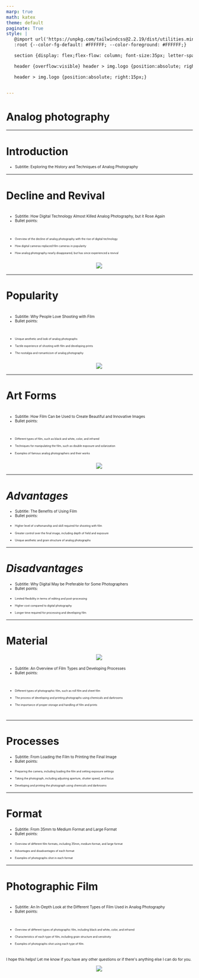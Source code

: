 ```yaml
---
marp: true
math: katex
theme: default
paginate: True
style: |
   @import url('https://unpkg.com/tailwindcss@2.2.19/dist/utilities.min.css');
   :root {--color-fg-default: #FFFFFF; --color-foreground: #FFFFFF;}

   section {display: flex;flex-flow: column; font-size:35px; letter-spacing:1.4px;}

   header {overflow:visible} header > img.logo {position:absolute; right:15px;}

   header > img.logo {position:absolute; right:15px;}


---
```

<!-- backgroundImage: url('backgrounds/aaabstract (8).png') -->
<!-- _class: lead -->

 # Analog photography

---
<style scoped>p,li {font-size:0.96em}</style>

 # Introduction

- Subtitle: Exploring the History and Techniques of Analog Photography

---
<style scoped>p,li {font-size:0.76em}</style>

 # Decline and Revival
<div style='flex:1 1 auto; min-height:0;' class="grid grid-cols-8 gap-4">
<div style='display:flex; flex-flow:column; min-height:0;' class="col-span-4">

- Subtitle: How Digital Technology Almost Killed Analog Photography, but it Rose Again
- Bullet points:

+ Overview of the decline of analog photography with the rise of digital technology

+ How digital cameras replaced film cameras in popularity

+ How analog photography nearly disappeared, but has since experienced a revival
</div>

<div style='display:flex; flex-flow:column; min-height:0;' class="col-span-4">

<div style="display: flex; flex: 1 1 auto; flex-flow: row; min-height: 0"><div style="display: flex; flex: 1 1 auto; justify-content: center;min-height:0;min-width:0; margin-bottom:0.1em;;margin-right:0.15em">
<img style='object-fit: contain; max-height:100%; max-width:100%; background-color: rgba(0,0,0,0);' src='https://upload.wikimedia.org/wikipedia/commons/thumb/a/a8/N_0001_John_Stock_Wet_Plate_Camera_1866.jpg/220px-N_0001_John_Stock_Wet_Plate_Camera_1866.jpg'/>
</div>
</div>

</div>

</div>


---
<style scoped>p,li {font-size:0.76em}</style>

 # Popularity
<div style='flex:1 1 auto; min-height:0;' class="grid grid-cols-8 gap-4">
<div style='display:flex; flex-flow:column; min-height:0;' class="col-span-4">

- Subtitle: Why People Love Shooting with Film
- Bullet points:

+ Unique aesthetic and look of analog photographs

+ Tactile experience of shooting with film and developing prints

+ The nostalgia and romanticism of analog photography
</div>

<div style='display:flex; flex-flow:column; min-height:0;' class="col-span-4">

<div style="display: flex; flex: 1 1 auto; flex-flow: row; min-height: 0"><div style="display: flex; flex: 1 1 auto; justify-content: center;min-height:0;min-width:0; margin-bottom:0.1em;;margin-right:0.15em">
<img style='object-fit: contain; max-height:100%; max-width:100%; background-color: rgba(0,0,0,0);' src='https://upload.wikimedia.org/wikipedia/commons/thumb/e/e9/Beach_Lounge%2C_Cospudener_See%2C_sw%2C_1711101027%2C_ako.jpg/220px-Beach_Lounge%2C_Cospudener_See%2C_sw%2C_1711101027%2C_ako.jpg'/>
</div>
</div>

</div>

</div>


---
<style scoped>p,li {font-size:0.76em}</style>

 # **Art Forms**
<div style='flex:1 1 auto; min-height:0;' class="grid grid-cols-8 gap-4">
<div style='display:flex; flex-flow:column; min-height:0;' class="col-span-4">

- Subtitle: How Film Can be Used to Create Beautiful and Innovative Images
- Bullet points:

+ Different types of film, such as black and white, color, and infrared

+ Techniques for manipulating the film, such as double exposure and solarization

+ Examples of famous analog photographers and their works
</div>

<div style='display:flex; flex-flow:column; min-height:0;' class="col-span-4">

<div style="display: flex; flex: 1 1 auto; flex-flow: row; min-height: 0"><div style="display: flex; flex: 1 1 auto; justify-content: center;min-height:0;min-width:0; margin-bottom:0.1em;;margin-right:0.15em">
<img style='object-fit: contain; max-height:100%; max-width:100%; background-color: rgba(0,0,0,0);' src='https://upload.wikimedia.org/wikipedia/commons/thumb/6/6d/Namaka_-_Contact_sheet_art_photography.jpg/220px-Namaka_-_Contact_sheet_art_photography.jpg'/>
</div>
</div>

</div>

</div>


---
<style scoped>p,li {font-size:0.80em}</style>

 # _Advantages_

- Subtitle: The Benefits of Using Film
- Bullet points:

+ Higher level of craftsmanship and skill required for shooting with film

+ Greater control over the final image, including depth of field and exposure

+ Unique aesthetic and grain structure of analog photographs

---
<style scoped>p,li {font-size:0.80em}</style>

 # _Disadvantages_

- Subtitle: Why Digital May be Preferable for Some Photographers
- Bullet points:

+ Limited flexibility in terms of editing and post-processing

+ Higher cost compared to digital photography

+ Longer time required for processing and developing film

---
<style scoped>p,li {font-size:0.76em}</style>

 # **Material**
<div style='flex:1 1 auto; min-height:0;' class="grid grid-cols-8 gap-4">
<div style='display:flex; flex-flow:column; min-height:0;' class="col-span-4">

<div style="display: flex; flex: 1 1 auto; flex-flow: row; min-height: 0"><div style="display: flex; flex: 1 1 auto; justify-content: center;min-height:0;min-width:0; margin-bottom:0.1em;;margin-right:0.15em">
<img style='object-fit: contain; max-height:100%; max-width:100%; background-color: rgba(0,0,0,0);' src='https://upload.wikimedia.org/wikipedia/commons/thumb/9/92/%22Dusty%22_2004_-_5%22x7%22_Ferrotype-Tinytype_by_artist-photographer_Quinn_Jacobson.jpg/170px-%22Dusty%22_2004_-_5%22x7%22_Ferrotype-Tinytype_by_artist-photographer_Quinn_Jacobson.jpg'/>
</div>
</div>

</div>

<div style='display:flex; flex-flow:column; min-height:0;' class="col-span-4">

- Subtitle: An Overview of Film Types and Developing Processes
- Bullet points:

+ Different types of photographic film, such as roll film and sheet film

+ The process of developing and printing photographs using chemicals and darkrooms

+ The importance of proper storage and handling of film and prints
</div>

</div>


---
<style scoped>p,li {font-size:0.80em}</style>

 # Processes
- Subtitle: From Loading the Film to Printing the Final Image
- Bullet points:

+ Preparing the camera, including loading the film and setting exposure settings

+ Taking the photograph, including adjusting aperture, shutter speed, and focus

+ Developing and printing the photograph using chemicals and darkrooms


---
<style scoped>p,li {font-size:0.80em}</style>

 # Format

- Subtitle: From 35mm to Medium Format and Large Format
- Bullet points:

+ Overview of different film formats, including 35mm, medium format, and large format

+ Advantages and disadvantages of each format

+ Examples of photographs shot in each format

---
<style scoped>p,li {font-size:0.72em}</style>

 # **Photographic Film**
<div style='flex:1 1 auto; min-height:0;' class="grid grid-cols-8 gap-4">
<div style='display:flex; flex-flow:column; min-height:0;' class="col-span-4">

- Subtitle: An In-Depth Look at the Different Types of Film Used in Analog Photography
- Bullet points:

+ Overview of different types of photographic film, including black and white, color, and infrared

+ Characteristics of each type of film, including grain structure and sensitivity

+ Examples of photographs shot using each type of film.

I hope this helps! Let me know if you have any other questions or if there's anything else I can do for you.
</div>

<div style='display:flex; flex-flow:column; min-height:0;' class="col-span-4">

<div style="display: flex; flex: 1 1 auto; flex-flow: row; min-height: 0"><div style="display: flex; flex: 1 1 auto; justify-content: center;min-height:0;min-width:0; margin-bottom:0.1em;;margin-right:0.15em">
<img style='object-fit: contain; max-height:100%; max-width:100%; background-color: rgba(0,0,0,0);' src='https://upload.wikimedia.org/wikipedia/commons/thumb/c/cf/Analog_Photographic_film_-_1980%27s-1990%27s_years.jpg/220px-Analog_Photographic_film_-_1980%27s-1990%27s_years.jpg'/>
</div>
</div>

</div>

</div>
